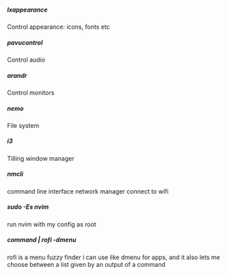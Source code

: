 ##### lxappearance
Control appearance: icons, fonts etc
##### pavucontrol
Control audio
##### arandr
Control monitors
##### nemo
File system

##### i3
Tilling window manager
##### nmcli
command line interface network manager connect to wifi
##### sudo -Es nvim
run nvim with my config as root
##### command | rofi -dmenu
rofi is a menu fuzzy finder i can use like dmenu for apps, and it also lets me choose between a list given by an output of a command
